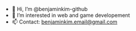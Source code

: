 - 👋 Hi, I’m @benjaminkim-github
- 👀 I’m interested in web and game developement
- 📫 Contact: benjaminkim.email@gmail.com
